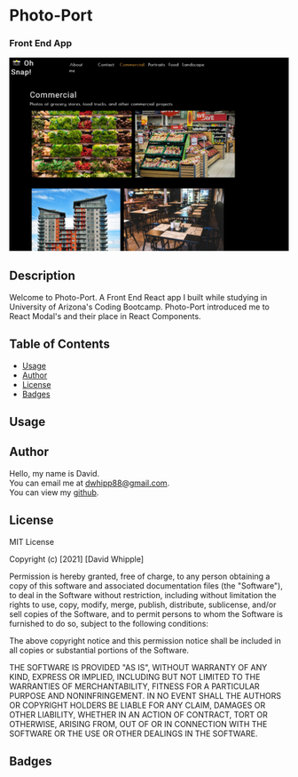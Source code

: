 # Photo-Port
### Front End App
![app screenshot](./images/app-screenshot.png)

## Description

Welcome to Photo-Port. A Front End React app I built while studying in University of Arizona's Coding Bootcamp. Photo-Port introduced me to React Modal's and their place in React Components.

## Table of Contents

- [Usage](#usage)
- [Author](#author)
- [License](#license)
- [Badges](#badges)

## Usage
## Author

Hello, my name is David.<br>
You can email me at dwhipp88@gmail.com.<br>
You can view my [github](https://github.com/D-Whipp).

## License

MIT License

Copyright (c) [2021] [David Whipple]

Permission is hereby granted, free of charge, to any person obtaining a copy
of this software and associated documentation files (the "Software"), to deal
in the Software without restriction, including without limitation the rights
to use, copy, modify, merge, publish, distribute, sublicense, and/or sell
copies of the Software, and to permit persons to whom the Software is
furnished to do so, subject to the following conditions:

The above copyright notice and this permission notice shall be included in all
copies or substantial portions of the Software.

THE SOFTWARE IS PROVIDED "AS IS", WITHOUT WARRANTY OF ANY KIND, EXPRESS OR
IMPLIED, INCLUDING BUT NOT LIMITED TO THE WARRANTIES OF MERCHANTABILITY,
FITNESS FOR A PARTICULAR PURPOSE AND NONINFRINGEMENT. IN NO EVENT SHALL THE
AUTHORS OR COPYRIGHT HOLDERS BE LIABLE FOR ANY CLAIM, DAMAGES OR OTHER
LIABILITY, WHETHER IN AN ACTION OF CONTRACT, TORT OR OTHERWISE, ARISING FROM,
OUT OF OR IN CONNECTION WITH THE SOFTWARE OR THE USE OR OTHER DEALINGS IN THE
SOFTWARE.

## Badges
